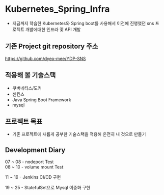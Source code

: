 # Kubernetes_Spring_Infra

- 지금까지 학습한 Kubernetes와 Spring boot를 사용해서 이전에 진행했던 sns 프로젝트 개발에대한 인프라 및 API 개발

## 기존 Project git repository 주소
https://github.com/dyeo-mee/YDP-SNS

## 적용해 볼 기술스택
- 쿠버네티스/도커
- 젠킨스
- Java Spring Boot Framework
- mysql

## 프로젝트 목표
  - 기존 프로젝트에 새롭게 공부한 기술스택을 적용해 온전히 내 것으로 만들기


## Development Diary
07 ~ 08 - nodeport Test  
08 ~ 10 - volume mount Test  

11 ~ 19 - Jenkins CI/CD 구현

19 ~ 25 - StatefulSet으로 Mysql 이중화 구현  
